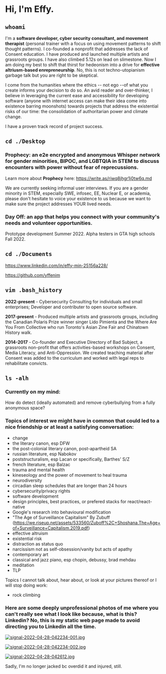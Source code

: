 # Hi, I'm Effy.
 

## `whoami` 

I'm a **software developer, cyber security consultant, and movement therapist** (personal trainer with a focus on using movement patterns to shift thought patterns). I co-founded a nonprofit that addresses the lack of Consent education. I have produced and launched multiple artists and grassroots groups. I have also climbed 5.12s on lead on slimestone. Now I am doing my best to shift that thirst for hedeonism into a drive for **effective altriusm-based enrepreneurship**. No, this is not techno-utopianism garbage talk but you are right to be skeptical. 

I come from the humanities where the ethics -- not ego --of what you create informs your decision to do so. An avid reader and over-thinker, I believe in 
leveraging the current ease and accessibility for developing software (anyone with internet access can make their idea come into existence barring moonshots) towards projects that address the existential risks of our time: the consolidation of authoritarian power and climate change.

I have a proven track record of project success.

## `cd ./Desktop`

### Prophecy: an e2e encrypted and anonymous Whisper network for gender minorities, BIPOC, and LGBTQIA in STEM to discuss encounters with power without fear of reprecussions. 

Learn more about **Prophecy** here: https://write.as/riwq8jhgr1j0tw6q.md

We are currently seeking informal user interviews. If you are a gender minority in STEM, especially SWE, infosec, EE, Nuclear E, or academia, please don't hesitate to voice your existence to us because we want to make sure the project addresses YOUR lived needs.

### Day Off: an app that helps you connect with your community's needs and volunteer opportunities. 

Prototype development Summer 2022. Alpha testers in GTA high schools Fall 2022.


## `cd ./Documents`

https://www.linkedin.com/in/effy-min-25156a228/

https://github.com/yffenim


## `vim .bash_history`

**2022-present** - Cybersecurity Consulting for individuals and small enterprises; Developer and contributer to open source software. 

**2017-present** - Produced multiple artists and grassroots groups, including the Canadian Polaris Prize winner singer Lido Pimienta and the Where Are You From Collective who run Toronto's Asian Zine Fair and Chinatown History walk. 

**2014-2017** - Co-founder and Executive Directory of Bad Subject, a grassroots non-profit that offers activities-based workshops on Consent, Media Literacy, and Anti-Oppression. We created teaching material after Consent was added to the curriculum and worked with legal reps to rehabilitate convicts.


## `ls -alh`

### Currently on my mind: 

How do detect (ideally automated) and remove cyberbullying from a fully anonymous space?

### Topics of interest we might have in common that could led to a nice friendship or at least a satisfying conversation:
- change
- the literary canon, esp DFW
- the post-colonial literary canon, post-apartheid SA
- russian literature, esp Nabokov
- poststructuralism, esp Lacan or specifically, Barthes' S/Z
- french literature, esp Balzac
- trauma and mental health
- kineseology and the power of movement to heal trauma
- neurodiversity
- circadian sleep schedules that are longer than 24 hours
- cybersecurity/privacy rights
- software development
- design principles, best practices, or prefered stacks for react/react-native
- Google's research into behavioural modification
- "The Age of Surveillance Capitalism" By Zubuff (https://we.riseup.net/assets/533560/Zuboff%2C+Shoshana.The+Age+of+Surveillance+Capitalism.2019.pdf)
- effective altruism
- existential risk
- distraction as status quo
- narcissism not as self-obsession/vanity but acts of apathy
- contemporary art
- classical and jazz piano, esp chopin, debussy, brad mehdau
- meditation
- TLP

Topics I cannot talk about, hear about, or look at your pictures thereof or I will stop doing work:
- rock climbing

### Here are some deeply unprofessional photos of me where you can't really see what I look like because, what is this? Linkedin? No, this is my static web page made to avoid directing you to Linkedin all the time. 


[![signal-2022-04-28-042234-001.jpg](https://i.postimg.cc/kG5fJqzh/signal-2022-04-28-042234-001.jpg)](https://postimg.cc/G8Zkzwck)

[![signal-2022-04-28-042234-002.jpg](https://i.postimg.cc/9XxLxwq3/signal-2022-04-28-042234-002.jpg)](https://postimg.cc/3WvjNRB9)

[![signal-2022-04-28-042612.jpg](https://i.postimg.cc/y89dQ9xv/signal-2022-04-28-042612.jpg)](https://postimg.cc/WdNTtdMk)

Sadly, I'm no longer jacked bc overdid it and injured, still. 
